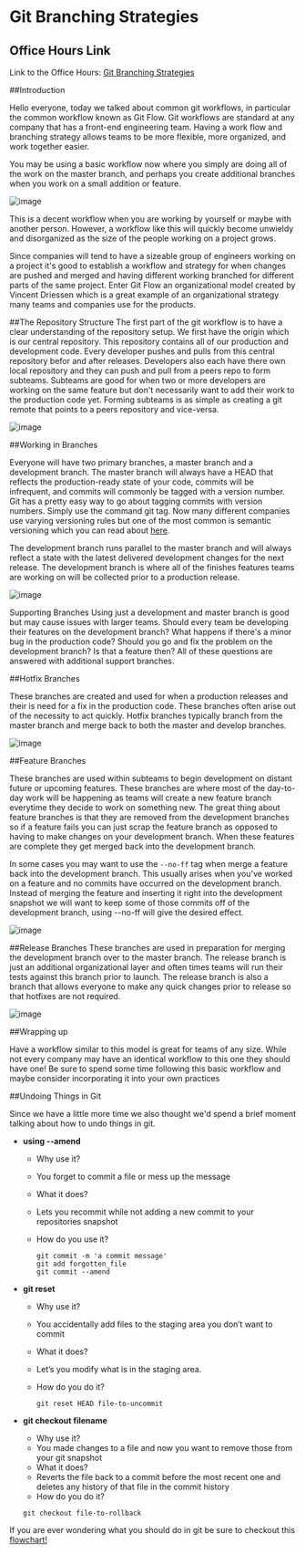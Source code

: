 # Git Branching Strategies

## Office Hours Link

Link to the Office Hours: [Git Branching Strategies](https://plus.google.com/u/0/events/ca8c5vkrhg07lssbvomq2rjh2sg)

##Introduction

Hello everyone, today we talked about common git workflows, in particular the common workflow known as Git Flow. Git workflows are standard at any company that has a front-end engineering team. Having a work flow and branching strategy allows teams to be more flexible, more organized, and work together easier.

You may be using a basic workflow now where you simply are doing all of the work on the master branch, and perhaps you create additional branches when you work on a small addition or feature.

![image](BasicWorkflow.jpg)

This is a decent workflow when you are working by yourself or maybe with another person. However, a workflow like this will quickly become unwieldy and disorganized as the size of the people working on a project grows.

Since companies will tend to have a sizeable group of engineers working on a project it's good to establish a workflow and strategy for when changes are pushed and merged and having different working branched for different parts of the same project. Enter Git Flow an organizational model created by Vincent Driessen which is a great example of an organizational strategy many teams and companies use for the products.

##The Repository Structure
The first part of the git workflow is to have a clear understanding of the repository setup. We first have the origin which is our central repository. This repository contains all of our production and development code. Every developer pushes and pulls from this central repository befor and after releases. Developers also each have there own local repository and they can push and pull from a peers repo to form subteams. Subteams are good for when two or more developers are working on the same feature but don't necessarily want to add their work to the production code yet. Forming subteams is as simple as creating a git remote that points to a peers repository and vice-versa.

![image](reposetup.jpg)

##Working in Branches

Everyone will have two primary branches, a master branch and a development branch. The master branch will always have a HEAD that reflects the production-ready state of your code, commits will be infrequent, and commits will commonly be tagged with a version number. Git has a pretty easy way to go about tagging commits with version numbers. Simply use the command git tag. Now many different companies use varying versioning rules but one of the most common is semantic versioning which you can read about [here](http://semver.org/).

The development branch runs parallel to the master branch and will always reflect a state with the latest delivered development changes for the next release. The development branch is where all of the finishes features teams are working on will be collected prior to a production release.

![image](MainBranches.jpg)

Supporting Branches
Using just a development and master branch is good but may cause issues with larger teams. Should every team be developing their features on the development branch? What happens if there's a minor bug in the production code? Should you go and fix the problem on the development branch? Is that a feature then? All of these questions are answered with additional support branches.

##Hotfix Branches

These branches are created and used for when a production releases and their is need for a fix in the production code. These branches often arise out of the necessity to act quickly. Hotfix branches typically branch from the master branch and merge back to both the master and develop branches.

![image](hotfixbranch.jpg)

##Feature Branches

These branches are used within subteams to begin development on distant future or upcoming features. These branches are where most of the day-to-day work will be happening as teams will create a new feature branch everytime they decide to work on something new. The great thing about feature branches is that they are removed from the development branches so if a feature fails you can just scrap the feature branch as opposed to having to make changes on your development branch. When these features are complete they get merged back into the development branch.

In some cases you may want to use the `--no-ff` tag when merge a feature back into the development branch. This usually arises when you've worked on a feature and no commits have occurred on the development branch. Instead of merging the feature and inserting it right into the development snapshot we will want to keep some of those commits off of the development branch, using --no-ff will give the desired effect.

![image](featurebranches.jpg)

##Release Branches
These branches are used in preparation for merging the development branch over to the master branch. The release branch is just an additional organizational layer and often times teams will run their tests against this branch prior to launch. The release branch is also a branch that allows everyone to make any quick changes prior to release so that hotfixes are not required.

![image](releasebranch.jpg)

##Wrapping up

Have a workflow similar to this model is great for teams of any size. While not every company may have an identical workflow to this one they should have one! Be sure to spend some time following this basic workflow and maybe consider incorporating it into your own practices 

##Undoing Things in Git

Since we have a little more time we also thought we'd spend a brief moment talking about how to undo things in git.

* **using --amend**
   * Why use it? 
    * You forget to commit a file or mess up the message
   * What it does? 
    * Lets you recommit while not adding a new commit to your repositories snapshot
   * How do you use it?
      
      ```
      git commit -m 'a commit message'
      git add forgotten_file
      git commit --amend
      ```
* **git reset**
   * Why use it?
    * You accidentally add files to the staging area you don’t want to commit
   * What it does?
    * Let’s you modify what is in the staging area.
   * How do you do it?
    
     ```
     git reset HEAD file-to-uncommit
     ```
* **git checkout filename**
   * Why use it?
    * You made changes to a file and now you want to remove those from your git snapshot
   * What it does?
    * Reverts the file back to a commit before the most recent one and deletes any history of that file in the commit history
   * How do you do it?
   
    ```
    git checkout file-to-rollback
    ```

If you are ever wondering what you should do in git be sure to checkout this [flowchart!](http://justinhileman.info/article/git-pretty/) 

